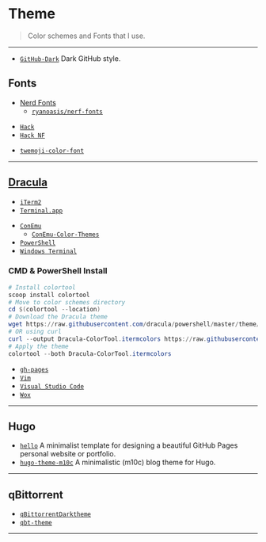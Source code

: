 # Theme

> Color schemes and Fonts that I use.

---

* [`GitHub-Dark`](https://github.com/StylishThemes/GitHub-Dark) Dark GitHub style.

## Fonts

* [Nerd Fonts](https://www.nerdfonts.com/)
  * [`ryanoasis/nerf-fonts`](https://github.com/ryanoasis/nerd-fonts)

[](.)

* [`Hack`](https://github.com/source-foundry/Hack)
* [`Hack NF`](https://github.com/ryanoasis/nerd-fonts/tree/master/patched-fonts/Hack)

[](.)

* [`twemoji-color-font`](https://github.com/eosrei/twemoji-color-font)

---

## [Dracula](https://github.com/dracula/dracula-theme)

* [`iTerm2`](https://github.com/dracula/iterm)
* [`Terminal.app`](https://draculatheme.com/terminal/)

[](.)

* [`ConEmu`](https://github.com/dracula/conemu)
  * [`ConEmu-Color-Themes`](https://github.com/joonro/ConEmu-Color-Themes)
* [`PowerShell`](https://github.com/dracula/powershell)
* [`Windows Terminal`](https://github.com/dracula/windows-terminal)

### CMD & PowerShell Install

```powershell
# Install colortool
scoop install colortool
# Move to color schemes directory
cd $(colortool --location)
# Download the Dracula theme
wget https://raw.githubusercontent.com/dracula/powershell/master/theme/Dracula-ColorTool.itermcolors
# OR using curl
curl --output Dracula-ColorTool.itermcolors https://raw.githubusercontent.com/dracula/powershell/master/theme/Dracula-ColorTool.itermcolors
# Apply the theme
colortool --both Dracula-ColorTool.itermcolors
```

* [`gh-pages`](https://github.com/dracula/gh-pages)
* [`Vim`](https://github.com/dracula/vim)
* [`Visual Studio Code`](https://github.com/dracula/visual-studio-code)
* [`Wox`](https://github.com/dracula/wox)

---

## Hugo

* [`hello`](https://github.com/saragong/hello) A minimalist template for designing a beautiful GitHub Pages personal website or portfolio.
* [`hugo-theme-m10c`](https://github.com/vaga/hugo-theme-m10c) A minimalistic (m10c) blog theme for Hugo.

---

## qBittorrent

* [`qBittorrentDarktheme`](https://github.com/maboroshin/qBittorrentDarktheme)
* [`qbt-theme`](https://github.com/jagannatharjun/qbt-theme)

---
